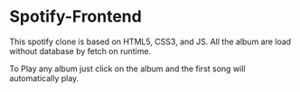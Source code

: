 # Spotify-Frontend

This spotify clone is based on HTML5, CSS3, and JS. All the album are load without database by fetch on runtime.

To Play any album just click on the album and the first song will automatically play.
